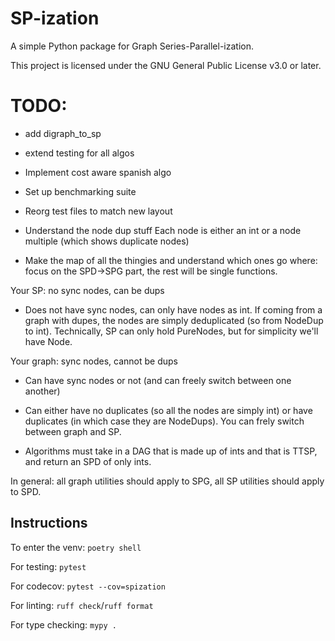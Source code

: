 # SP-ization

A simple Python package for Graph Series-Parallel-ization.

This project is licensed under the GNU General Public License v3.0 or later.

# TODO:

- add digraph_to_sp
- extend testing for all algos
- Implement cost aware spanish algo
- Set up benchmarking suite
- Reorg test files to match new layout

- Understand the node dup stuff
    Each node is either an int or a node multiple (which shows duplicate nodes)
- Make the map of all the thingies and understand which ones go where: focus on the SPD->SPG part, the rest will be single functions.

Your SP: no sync nodes, can be dups
- Does not have sync nodes, can only have nodes as int. If coming from a graph with dupes, the nodes are simply deduplicated (so from NodeDup to int).
Technically, SP can only hold PureNodes, but for simplicity we'll have Node.

Your graph: sync nodes, cannot be dups
- Can have sync nodes or not (and can freely switch between one another)
- Can either have no duplicates (so all the nodes are simply int) or have duplicates (in which case they are NodeDups). You can frely switch between graph and SP.

- Algorithms must take in a DAG that is made up of ints and that is TTSP, and return an SPD of only ints.

In general: all graph utilities should apply to SPG, all SP utilities should apply to SPD. 

## Instructions

To enter the venv: `poetry shell`

For testing: `pytest`

For codecov: `pytest --cov=spization`

For linting: `ruff check`/`ruff format`

For type checking: `mypy .`